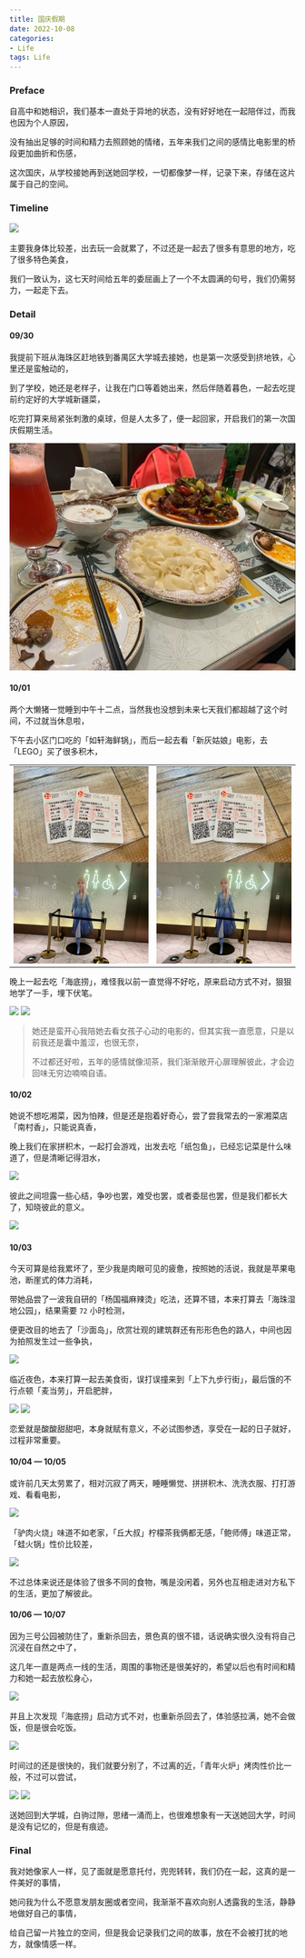 ```yaml
---
title: 国庆假期
date: 2022-10-08
categories:
- Life
tags: Life
---
```


<escape><!--more--></escape>

### Preface

自高中和她相识，我们基本一直处于异地的状态，没有好好地在一起陪伴过，而我也因为个人原因，

没有抽出足够的时间和精力去照顾她的情绪，五年来我们之间的感情比电影里的桥段更加曲折和伤感，

这次国庆，从学校接她再到送她回学校，一切都像梦一样，记录下来，存储在这片属于自己的空间。

### Timeline

![](时间线.png)

主要我身体比较差，出去玩一会就累了，不过还是一起去了很多有意思的地方，吃了很多特色美食，

我们一致认为，这七天时间给五年的委屈画上了一个不太圆满的句号，我们仍需努力，一起走下去。

### Detail

#### 09/30

我提前下班从海珠区赶地铁到番禺区大学城去接她，也是第一次感受到挤地铁，心里还是蛮触动的，

到了学校，她还是老样子，让我在门口等着她出来，然后伴随着暮色，一起去吃提前约定好的大学城新疆菜，

吃完打算来局紧张刺激的桌球，但是人太多了，便一起回家，开启我们的第一次国庆假期生活。

<img src="https://raw.githubusercontent.com/Eminem-x/Eminem-x.github.io/source/source/_posts/%E5%9B%BD%E5%BA%86%E5%81%87%E6%9C%9F/%E6%96%B0%E7%96%86%E8%8F%9C1.png" alt="疆楼兰" height=400>


#### 10/01

两个大懒猪一觉睡到中午十二点，当然我也没想到未来七天我们都超越了这个时间，不过就当休息啦，

下午去小区门口吃的「如轩海鲜锅」，而后一起去看「新灰姑娘」电影，去「LEGO」买了很多积木，

<table><tr>
<td><img src="https://raw.githubusercontent.com/Eminem-x/Eminem-x.github.io/source/source/_posts/%E5%9B%BD%E5%BA%86%E5%81%87%E6%9C%9F/%E7%81%B0%E5%A7%91%E5%A8%98.png"></td>
<td><img src="https://raw.githubusercontent.com/Eminem-x/Eminem-x.github.io/source/source/_posts/%E5%9B%BD%E5%BA%86%E5%81%87%E6%9C%9F/%E7%81%B0%E5%A7%91%E5%A8%98.png"></td>
</tr></table>

晚上一起去吃「海底捞」，难怪我以前一直觉得不好吃，原来启动方式不对，狠狠地学了一手，埋下伏笔。

![](海底捞1.png) ![](海底捞2.png) 

> 她还是蛮开心我陪她去看女孩子心动的电影的，但其实我一直愿意，只是以前我还是囊中羞涩，也很无奈，
>
> 不过都还好啦，五年的感情就像沏茶，我们渐渐敞开心扉理解彼此，才会边回味无穷边喃喃自语。

#### 10/02

她说不想吃湘菜，因为怕辣，但是还是抱着好奇心，尝了尝我常去的一家湘菜店「南村香」，只能说真香，

晚上我们在家拼积木，一起打会游戏，出发去吃「纸包鱼」，已经忘记菜是什么味道了，但是清晰记得泪水，

![](熊猫1.png) 

彼此之间坦露一些心结，争吵也罢，难受也罢，或者委屈也罢，但是我们都长大了，知晓彼此的意义。

![](纸包鱼.png) 

#### 10/03

今天可算是给我累坏了，至少我是肉眼可见的疲惫，按照她的活说，我就是苹果电池，断崖式的体力消耗，

带她品尝了一波我自研的「杨国福麻辣烫」吃法，还算不错，本来打算去「海珠湿地公园」，结果需要 `72` 小时检测，

便更改目的地去了「沙面岛」，欣赏壮观的建筑群还有形形色色的路人，中间也因为拍照发生过一些争执，

![](教堂.png) 

临近夜色，本来打算一起去美食街，误打误撞来到「上下九步行街」，最后饿的不行点顿「麦当劳」，开启肥胖，

![](麦当劳.png) ![](街机.png) 

恋爱就是酸酸甜甜吧，本身就赋有意义，不必试图参透，享受在一起的日子就好，过程非常重要。

#### 10/04 — 10/05

或许前几天太劳累了，相对沉寂了两天，睡睡懒觉、拼拼积木、洗洗衣服、打打游戏、看看电影，

![](榴莲披萨.png) 

「驴肉火烧」味道不如老家，「丘大叔」柠檬茶我俩都无感，「鲍师傅」味道正常，「蛙火锅」性价比较差，

![](蛙火锅.png) 

不过总体来说还是体验了很多不同的食物，嘴是没闲着，另外也互相走进对方私下的生活，更加了解彼此。

#### 10/06 — 10/07

因为三号公园被防住了，重新杀回去，景色真的很不错，话说确实很久没有将自己沉浸在自然之中了，

这几年一直是两点一线的生活，周围的事物还是很美好的，希望以后也有时间和精力和她一起去放松身心，

![](公园.png) 

并且上次发现「海底捞」启动方式不对，也重新杀回去了，体验感拉满，她不会做饭，但是很会吃饭。

![](海底捞.png) 

时间过的还是很快的，我们就要分别了，不过离的近，「青年火炉」烤肉性价比一般，不过可以尝试，

![](烤肉.png) ![](肯德基.png) 

送她回到大学城，白驹过隙，思绪一涌而上，也很难想象有一天送她回大学，时间是没有记忆的，但是有痕迹。

###  Final

我对她像家人一样，见了面就是愿意托付，兜兜转转，我们仍在一起，这真的是一件美好的事情，

她问我为什么不愿意发朋友圈或者空间，我渐渐不喜欢向别人透露我的生活，静静地做好自己的事情，

给自己留一片独立的空间，但是我会记录我们之间的故事，放在不会被打扰的地方，就像情感一样。